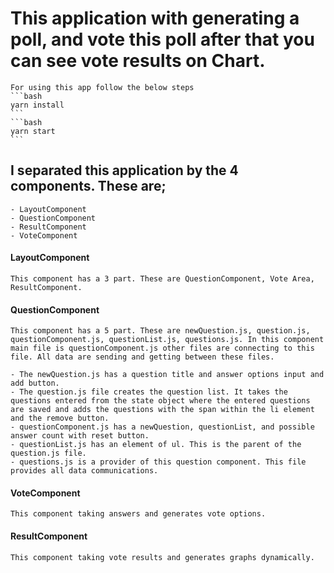 # This application with generating a poll, and vote this poll after that you can see vote results on Chart.
    For using this app follow the below steps
    ```bash
    yarn install 
    ```
    ```bash
    yarn start 
    ```

## I separated this application by the 4 components. These are;
    - LayoutComponent
    - QuestionComponent
    - ResultComponent
    - VoteComponent

#### LayoutComponent
    This component has a 3 part. These are QuestionComponent, Vote Area, ResultComponent.

#### QuestionComponent
    This component has a 5 part. These are newQuestion.js, question.js, questionComponent.js, questionList.js, questions.js. In this component main file is questionComponent.js other files are connecting to this file. All data are sending and getting between these files.  

    - The newQuestion.js has a question title and answer options input and add button.
    - The question.js file creates the question list. It takes the questions entered from the state object where the entered questions are saved and adds the questions with the span within the li element and the remove button.
    - questionComponent.js has a newQuestion, questionList, and possible answer count with reset button.
    - questionList.js has an element of ul. This is the parent of the question.js file.
    - questions.js is a provider of this question component. This file provides all data communications.
#### VoteComponent
    This component taking answers and generates vote options. 

#### ResultComponent
    This component taking vote results and generates graphs dynamically.